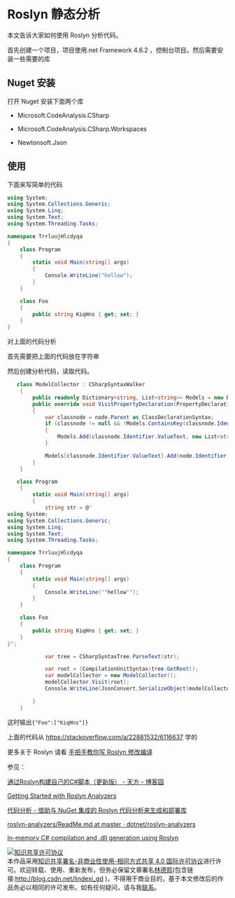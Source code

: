 # Roslyn 静态分析

本文告诉大家如何使用 Roslyn 分析代码。

<!--more-->

<!-- 标签：Roslyn,MSBuild,编译器 -->

首先创建一个项目，项目使用.net Framework 4.6.2 ，控制台项目。然后需要安装一些需要的库

## Nuget 安装

打开 Nuget 安装下面两个库

 - Microsoft.CodeAnalysis.CSharp

 - Microsoft.CodeAnalysis.CSharp.Workspaces

 - Newtonsoft.Json

## 使用

下面来写简单的代码

```csharp
using System;
using System.Collections.Generic;
using System.Linq;
using System.Text;
using System.Threading.Tasks;

namespace TrrluujHlcdyqa
{
    class Program
    {
        static void Main(string[] args)
        {
            Console.WriteLine("hellow");
        }
    }

    class Foo
    {
        public string KiqHns { get; set; }
    }
}
```

对上面的代码分析

首先需要把上面的代码放在字符串

然后创建分析代码，读取代码。

```csharp
   class ModelCollector : CSharpSyntaxWalker
    {
        public readonly Dictionary<string, List<string>> Models = new Dictionary<string, List<string>>();
        public override void VisitPropertyDeclaration(PropertyDeclarationSyntax node)
        {
            var classnode = node.Parent as ClassDeclarationSyntax;
            if (classnode != null && !Models.ContainsKey(classnode.Identifier.ValueText))
            {
                Models.Add(classnode.Identifier.ValueText, new List<string>());
            }

            Models[classnode.Identifier.ValueText].Add(node.Identifier.ValueText);
        }
    }

```

```csharp
   class Program
    {
        static void Main(string[] args)
        {
            string str = @"
using System;
using System.Collections.Generic;
using System.Linq;
using System.Text;
using System.Threading.Tasks;

namespace TrrluujHlcdyqa
{
    class Program
    {
        static void Main(string[] args)
        {
            Console.WriteLine(""hellow"");
        }
    }

    class Foo
    {
        public string KiqHns { get; set; }
    }
}";

            var tree = CSharpSyntaxTree.ParseText(str);

            var root = (CompilationUnitSyntax)tree.GetRoot();
            var modelCollector = new ModelCollector();
            modelCollector.Visit(root);
            Console.WriteLine(JsonConvert.SerializeObject(modelCollector.Models));

        }
    }
```

这时输出`{"Foo":["KiqHns"]}`

上面的代码从 https://stackoverflow.com/a/22881532/6116637 学的

更多关于 Roslyn 请看 [手把手教你写 Roslyn 修改编译](https://lindexi.oschina.io/lindexi/post/roslyn.html ) 

参见：

[通过Roslyn构建自己的C#脚本（更新版） - 天方 - 博客园](http://www.cnblogs.com/TianFang/p/6939723.html )

[Getting Started with Roslyn Analyzers ](https://docs.microsoft.com/en-us/visualstudio/extensibility/getting-started-with-roslyn-analyzers )

[代码分析 - 借助与 NuGet 集成的 Roslyn 代码分析来生成和部署库](https://msdn.microsoft.com/zh-cn/magazine/mt573715.aspx )

[roslyn-analyzers/ReadMe.md at master · dotnet/roslyn-analyzers](https://github.com/dotnet/roslyn-analyzers/blob/master/src/MetaCompilation.Analyzers/Core/ReadMe.md )

[In-memory C# compilation and .dll generation using Roslyn ](https://josephwoodward.co.uk/2016/12/in-memory-c-sharp-compilation-using-roslyn )

<a rel="license" href="http://creativecommons.org/licenses/by-nc-sa/4.0/"><img alt="知识共享许可协议" style="border-width:0" src="https://licensebuttons.net/l/by-nc-sa/4.0/88x31.png" /></a><br />本作品采用<a rel="license" href="http://creativecommons.org/licenses/by-nc-sa/4.0/">知识共享署名-非商业性使用-相同方式共享 4.0 国际许可协议</a>进行许可。欢迎转载、使用、重新发布，但务必保留文章署名[林德熙](http://blog.csdn.net/lindexi_gd)(包含链接:http://blog.csdn.net/lindexi_gd )，不得用于商业目的，基于本文修改后的作品务必以相同的许可发布。如有任何疑问，请与我[联系](mailto:lindexi_gd@163.com)。
